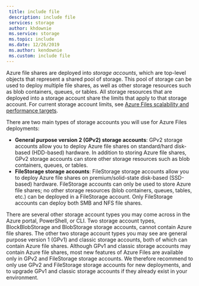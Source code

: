 ```yaml
---
 title: include file
 description: include file
 services: storage
 author: khdownie
 ms.service: storage
 ms.topic: include
 ms.date: 12/26/2019
 ms.author: kendownie
 ms.custom: include file
---
```

Azure file shares are deployed into *storage accounts*, which are top-level objects that represent a shared pool of storage. This pool of storage can be used to deploy multiple file shares, as well as other storage resources such as blob containers, queues, or tables. All storage resources that are deployed into a storage account share the limits that apply to that storage account. For current storage account limits, see [Azure Files scalability and performance targets](../articles/storage/files/storage-files-scale-targets.md).

There are two main types of storage accounts you will use for Azure Files deployments: 
- **General purpose version 2 (GPv2) storage accounts**: GPv2 storage accounts allow you to deploy Azure file shares on standard/hard disk-based (HDD-based) hardware. In addition to storing Azure file shares, GPv2 storage accounts can store other storage resources such as blob containers, queues, or tables. 
- **FileStorage storage accounts**: FileStorage storage accounts allow you to deploy Azure file shares on premium/solid-state disk-based (SSD-based) hardware. FileStorage accounts can only be used to store Azure file shares; no other storage resources (blob containers, queues, tables, etc.) can be deployed in a FileStorage account. Only FileStorage accounts can deploy both SMB and NFS file shares.

There are several other storage account types you may come across in the Azure portal, PowerShell, or CLI. Two storage account types, BlockBlobStorage and BlobStorage storage accounts, cannot contain Azure file shares. The other two storage account types you may see are general purpose version 1 (GPv1) and classic storage accounts, both of which can contain Azure file shares. Although GPv1 and classic storage accounts may contain Azure file shares, most new features of Azure Files are available only in GPv2 and FileStorage storage accounts. We therefore recommend to only use GPv2 and FileStorage storage accounts for new deployments, and to upgrade GPv1 and classic storage accounts if they already exist in your environment.  